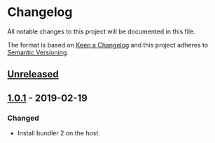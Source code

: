 # Changelog

All notable changes to this project will be documented in this file.

The format is based on [Keep a Changelog](http://keepachangelog.com/en/1.0.0/) and this project adheres to [Semantic Versioning](http://semver.org/spec/v2.0.0.html).

## [Unreleased]

## [1.0.1] - 2019-02-19
### Changed
- Install bundler 2 on the host.

[Unreleased]: https://github.com/CultureHQ/actions-bundler/compare/v1.0.1...HEAD
[1.0.1]: https://github.com/CultureHQ/actions-bundler/compare/v1.0.0...v1.0.1

